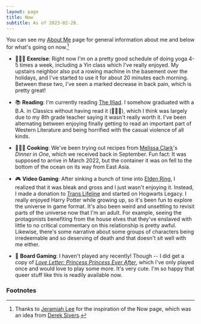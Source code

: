```yaml
---
layout: page
title: Now
subtitle: As of 2023-02-28.
---
```


You can see my [About Me](/about-me) page for general information about me and below for what's going on now.[^1]

* 🧘🏼‍♂️ **Exercise**: Right now I'm on a pretty good schedule of doing yoga 4-5 times a week, including a Yin class which I've really enjoyed. My upstairs neighbor also put a rowing machine in the basement over the holidays, and I've started to use it for about 20 minutes each morning. Between these two, I've seen a marked decrease in back pain, which is pretty great!

* 📚 **Reading**: I'm currently reading [The Illiad](https://shop.penguin.co.uk/products/the-iliad-by-homer). I somehow graduated with a B.A. in Classics without having read it (🤷🏼‍♂️)️, which I think was largely due to my 8th grade teacher saying it wasn't really worth it. I've been alternating between enjoying finally getting to read an important part of Western Literature and being horrified with the casual violence of all kinds.

* 👨🏼‍🍳 **Cooking**: We've been trying out recipes from [Melissa Clark](https://www.melissaclark.net)'s _Dinner in One_, which we received back in September. Fun fact: It was supposed to arrive in March 2022, but the container it was on fell to the bottom of the ocean on its way from East Asia. 

* 🎮 **Video Gaming**: After sinking a bunch of time into [Elden Ring](https://en.bandainamcoent.eu/elden-ring/elden-ring), I realized that it was bleak and gross and I just wasn't enjoying it. Instead, I made a donation to [Trans Lifeline](https://translifeline.org) and started on Hogwarts Legacy. I really enjoyed Harry Potter while growing up, so it's been fun to explore the universe in game format. It's also been weird and unsettling to revisit parts of the universe now that I'm an adult. For example, seeing the protagonists benefiting from the house elves that they've enslaved with little to no critical commentary on this relationship is pretty awful. Likewise, there's some narrative about some groups of characters being irredeemable and so deserving of death and that doesn't sit well with me either.

* 🎲 **Board Gaming**: I haven't played any recently! Though -- I did get a copy of _[Love Letter: Princess Princess Ever After](https://renegadegamestudios.com/love-letter-princess-princess-ever-after/)_, which I've only played once and would love to play some more. It's very cute. I'm so happy that queer stuff like this is readily available now.


### Footnotes

[^1]: Thanks to [Jeramiah Lee](https://www.jeremiahlee.com/now/) for the inspiration of the Now page, which was an idea from [Derek Sivers](https://nownownow.com/about).